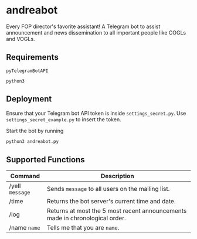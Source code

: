 # andreabot

Every FOP director's favorite assistant! A Telegram bot to assist announcement and news dissemination to all important people like COGLs and VOGLs.

## Requirements
`pyTelegramBotAPI`

`python3`

## Deployment
Ensure that your Telegram bot API token is inside `settings_secret.py`. Use `settings_secret_example.py` to insert the token.

Start the bot by running
```python
python3 andreabot.py
```

## Supported Functions
| Command         | Description                                                                  |
|-----------------|------------------------------------------------------------------------------|
| /yell `message` | Sends `message` to all users on the mailing list.                            |
| /time           | Returns the bot server's current time and date.                              |
| /log            | Returns at most the 5 most recent announcements made in chronological order. |
| /name `name`    | Tells me that you are `name`.                                                |

